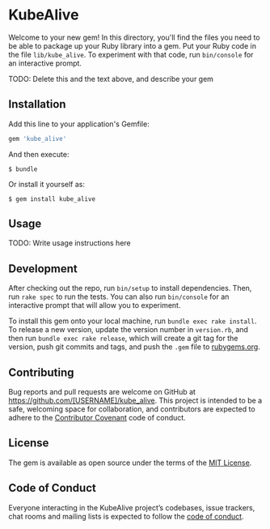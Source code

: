 # KubeAlive

Welcome to your new gem! In this directory, you'll find the files you need to be able to package up your Ruby library into a gem. Put your Ruby code in the file `lib/kube_alive`. To experiment with that code, run `bin/console` for an interactive prompt.

TODO: Delete this and the text above, and describe your gem

## Installation

Add this line to your application's Gemfile:

```ruby
gem 'kube_alive'
```

And then execute:

    $ bundle

Or install it yourself as:

    $ gem install kube_alive

## Usage

TODO: Write usage instructions here

## Development

After checking out the repo, run `bin/setup` to install dependencies. Then, run `rake spec` to run the tests. You can also run `bin/console` for an interactive prompt that will allow you to experiment.

To install this gem onto your local machine, run `bundle exec rake install`. To release a new version, update the version number in `version.rb`, and then run `bundle exec rake release`, which will create a git tag for the version, push git commits and tags, and push the `.gem` file to [rubygems.org](https://rubygems.org).

## Contributing

Bug reports and pull requests are welcome on GitHub at https://github.com/[USERNAME]/kube_alive. This project is intended to be a safe, welcoming space for collaboration, and contributors are expected to adhere to the [Contributor Covenant](http://contributor-covenant.org) code of conduct.

## License

The gem is available as open source under the terms of the [MIT License](https://opensource.org/licenses/MIT).

## Code of Conduct

Everyone interacting in the KubeAlive project’s codebases, issue trackers, chat rooms and mailing lists is expected to follow the [code of conduct](https://github.com/[USERNAME]/kube_alive/blob/master/CODE_OF_CONDUCT.md).

